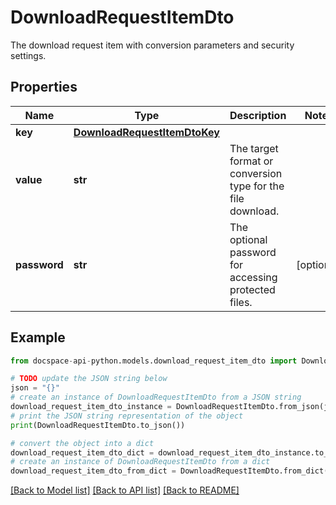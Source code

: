 # DownloadRequestItemDto
The download request item with conversion parameters and security settings.

## Properties

Name | Type | Description | Notes
------------ | ------------- | ------------- | -------------
**key** | [**DownloadRequestItemDtoKey**](DownloadRequestItemDtoKey.md) |  | 
**value** | **str** | The target format or conversion type for the file download. | 
**password** | **str** | The optional password for accessing protected files. | [optional] 

## Example

```python
from docspace-api-python.models.download_request_item_dto import DownloadRequestItemDto

# TODO update the JSON string below
json = "{}"
# create an instance of DownloadRequestItemDto from a JSON string
download_request_item_dto_instance = DownloadRequestItemDto.from_json(json)
# print the JSON string representation of the object
print(DownloadRequestItemDto.to_json())

# convert the object into a dict
download_request_item_dto_dict = download_request_item_dto_instance.to_dict()
# create an instance of DownloadRequestItemDto from a dict
download_request_item_dto_from_dict = DownloadRequestItemDto.from_dict(download_request_item_dto_dict)
```
[[Back to Model list]](../README.md#documentation-for-models) [[Back to API list]](../README.md#documentation-for-api-endpoints) [[Back to README]](../README.md)


